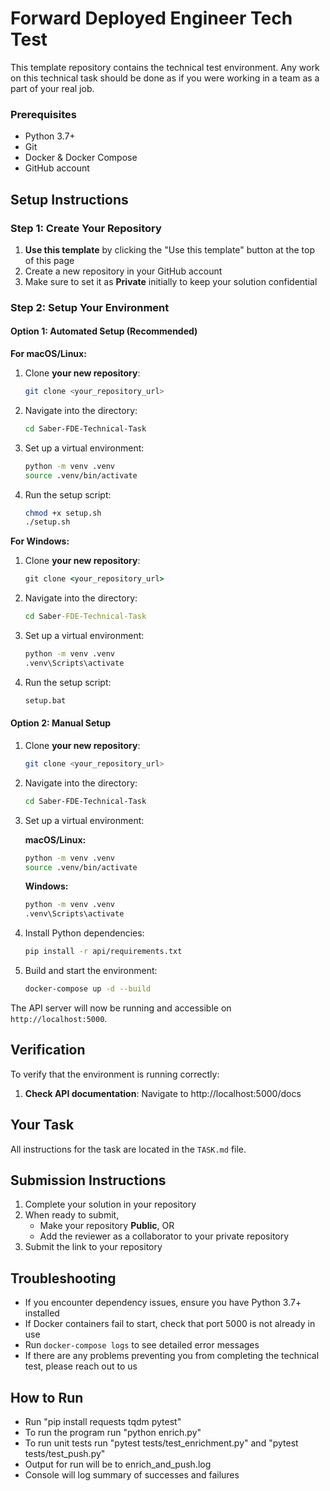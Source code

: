 # Forward Deployed Engineer Tech Test

This template repository contains the technical test environment. Any work on this technical task should be done as if you were working in a team as a part of your real job.

### Prerequisites
- Python 3.7+
- Git
- Docker & Docker Compose
- GitHub account

## Setup Instructions

### Step 1: Create Your Repository
1. **Use this template** by clicking the "Use this template" button at the top of this page
2. Create a new repository in your GitHub account
3. Make sure to set it as **Private** initially to keep your solution confidential

### Step 2: Setup Your Environment

#### Option 1: Automated Setup (Recommended)

**For macOS/Linux:**
1. Clone **your new repository**:
   ```bash
   git clone <your_repository_url>
   ```

2. Navigate into the directory:
   ```bash
   cd Saber-FDE-Technical-Task
   ```

3. Set up a virtual environment:
    ```bash
    python -m venv .venv
    source .venv/bin/activate
    ```

4. Run the setup script:
   ```bash
   chmod +x setup.sh
   ./setup.sh
   ```

**For Windows:**
1. Clone **your new repository**:
   ```cmd
   git clone <your_repository_url>
   ```

2. Navigate into the directory:
   ```cmd
   cd Saber-FDE-Technical-Task
   ```

3. Set up a virtual environment:
    ```cmd
    python -m venv .venv
    .venv\Scripts\activate
    ```

4. Run the setup script:
   ```cmd
   setup.bat
   ```

#### Option 2: Manual Setup
1. Clone **your new repository**:
   ```bash
   git clone <your_repository_url>
   ```

2. Navigate into the directory:
   ```bash
   cd Saber-FDE-Technical-Task
   ```

3. Set up a virtual environment:
    
    **macOS/Linux:**
    ```bash
    python -m venv .venv
    source .venv/bin/activate
    ```
    
    **Windows:**
    ```cmd
    python -m venv .venv
    .venv\Scripts\activate
    ```

4. Install Python dependencies:
   ```bash
   pip install -r api/requirements.txt
   ```

5. Build and start the environment:
   ```bash
   docker-compose up -d --build
   ```

The API server will now be running and accessible on `http://localhost:5000`.

## Verification
To verify that the environment is running correctly:

1. **Check API documentation**: Navigate to http://localhost:5000/docs

## Your Task
All instructions for the task are located in the `TASK.md` file.

## Submission Instructions
1. Complete your solution in your repository
2. When ready to submit,
   - Make your repository **Public**, OR
   - Add the reviewer as a collaborator to your private repository
3. Submit the link to your repository

## Troubleshooting
- If you encounter dependency issues, ensure you have Python 3.7+ installed
- If Docker containers fail to start, check that port 5000 is not already in use
- Run `docker-compose logs` to see detailed error messages
- If there are any problems preventing you from completing the technical test, please reach out to us

## How to Run
- Run "pip install requests tqdm pytest"
- To run the program run "python enrich.py"
- To run unit tests run "pytest tests/test_enrichment.py" and "pytest tests/test_push.py"
- Output for run will be to enrich_and_push.log
- Console will log summary of successes and failures

